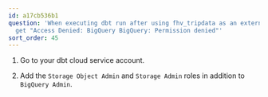 ```yaml
---
id: a17cb536b1
question: 'When executing dbt run after using fhv_tripdata as an external table: you
  get "Access Denied: BigQuery BigQuery: Permission denied"'
sort_order: 45
---
```


1. Go to your dbt cloud service account.

2. Add the `Storage Object Admin` and `Storage Admin` roles in addition to `BigQuery Admin`.
